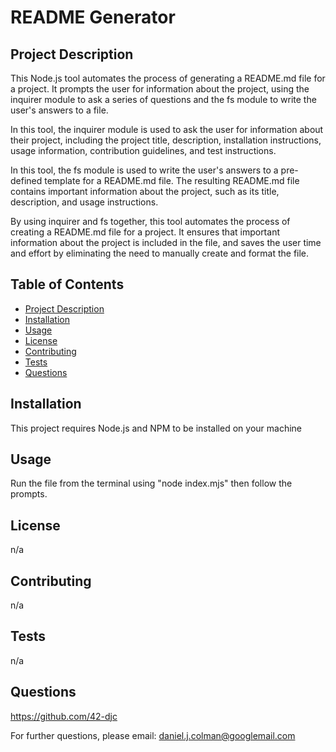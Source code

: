 

# README Generator

## Project Description

This Node.js tool automates the process of generating a README.md file for a project. It prompts the user for information about the project, using the inquirer module to ask a series of questions and the fs module to write the user's answers to a file.

In this tool, the inquirer module is used to ask the user for information about their project, including the project title, description, installation instructions, usage information, contribution guidelines, and test instructions.

In this tool, the fs module is used to write the user's answers to a pre-defined template for a README.md file. The resulting README.md file contains important information about the project, such as its title, description, and usage instructions.

By using inquirer and fs together, this tool automates the process of creating a README.md file for a project. It ensures that important information about the project is included in the file, and saves the user time and effort by eliminating the need to manually create and format the file.

## Table of Contents

* [Project Description](#project-description)
* [Installation](#installation)
* [Usage](#usage)
* [License](#license)
* [Contributing](#contributing)
* [Tests](#tests)
* [Questions](#questions)

## Installation

This project requires Node.js and NPM to be installed on your machine

## Usage

Run the file from the terminal using "node index.mjs" then follow the prompts.

## License

n/a

## Contributing

n/a

## Tests

n/a

## Questions

https://github.com/42-djc

For further questions, please email: daniel.j.colman@googlemail.com


